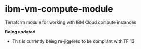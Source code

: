 # ibm-vm-compute-module
Terraform module for working with IBM Cloud compute instances 

**Being updated**
 - This is currently being re-jiggered to be compliant with TF 13
